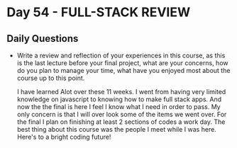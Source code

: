 # Day 54 - FULL-STACK REVIEW

## Daily Questions

- Write a review and reflection of your experiences in this course, as this is the last lecture before your final project, what are your concerns, how do you plan to manage your time, what have you enjoyed most about the course up to this point.

  I have learned Alot over these 11 weeks. I went from having very limited knowledge on javascript to knowing how to make full stack apps. And now the the final is here I feel I know what I need in order to pass. My only concern is that I will over look some of the items we went over. For the final I plan on finishing at least 2 sections of codes a work day. The best thing about this course was the people I meet while I was here. Here's to a bright coding future!